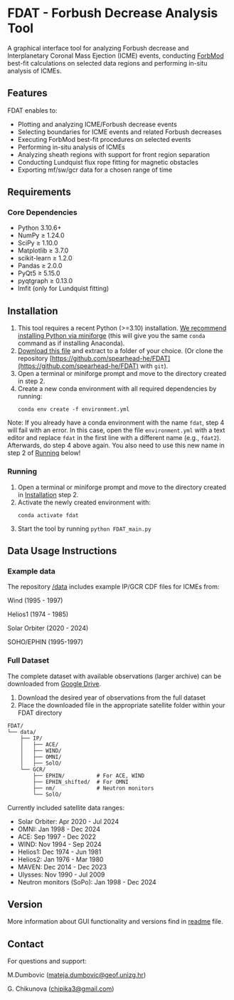 # FDAT - Forbush Decrease Analysis Tool

A graphical interface tool for analyzing Forbush decrease and Interplanetary Coronal Mass Ejection (ICME) events, conducting [ForbMod](https://dx.doi.org/10.3847/1538-4357/aac2de) best-fit calculations on selected data regions and performing in-situ analysis of ICMEs.

## Features

FDAT enables to:

- Plotting and analyzing ICME/Forbush decrease events
- Selecting boundaries for ICME events and related Forbush decreases
- Executing ForbMod best-fit procedures on selected events
- Performing in-situ analysis of ICMEs
- Analyzing sheath regions with support for front region separation
- Conducting Lundquist flux rope fitting for magnetic obstacles
- Exporting mf/sw/gcr data for a chosen range of time

## Requirements

### Core Dependencies
- Python 3.10.6+
- NumPy ≥ 1.24.0
- SciPy ≥ 1.10.0
- Matplotlib ≥ 3.7.0
- scikit-learn ≥ 1.2.0
- Pandas ≥ 2.0.0
- PyQt5 ≥ 5.15.0
- pyqtgraph ≥ 0.13.0
- lmfit (only for Lundquist fitting)

## Installation

1. This tool requires a recent Python (>=3.10) installation. [We recommend installing Python via miniforge](https://conda-forge.org/download/) (this will give you the same `conda` command as if installing Anaconda).
2. [Download this file](https://github.com/spearhead-he/FDAT/archive/refs/heads/main.zip) and extract to a folder of your choice. (Or clone the repository [https://github.com/spearhead-he/FDAT](https://github.com/spearhead-he/FDAT) with `git`).
3. Open a terminal or miniforge prompt and move to the directory created in step 2.
4. Create a new conda environment with all required dependencies by running:
   ```
   conda env create -f environment.yml
   ```

Note: If you already have a conda environment with the name `fdat`, step 4 will fail with an error. In this case, open the file `environment.yml` with a text editor and replace `fdat` in the first line with a different name (e.g., `fdat2`). Afterwards, do step 4 above again. You also need to use this new name in step 2 of [Running](https://github.com/jgieseler/FDAT#running) below! 

### Running

1. Open a terminal or miniforge prompt and move to the directory created in [Installation](https://github.com/jgieseler/FDAT#installation) step 2.
2. Activate the newly created environment with:
   ```
   conda activate fdat
   ```
3. Start the tool by running `python FDAT_main.py`


## Data Usage Instructions
### Example data
The repository [/data](https://github.com/spearhead-he/FDAT/tree/main/data) includes example IP/GCR CDF files for ICMEs from:

Wind (1995 - 1997)

Helios1 (1974 - 1985)

Solar Orbiter (2020 - 2024)

SOHO/EPHIN (1995-1997)

### Full Dataset
The complete dataset with available observations (larger archive) can be downloaded from [Google Drive](https://drive.google.com/drive/folders/1qkgmmhZjM6j2k7IeIFOxNSm9oydV_Yse?usp=drive_link).

1. Download the desired year of observations from the full dataset
2. Place the downloaded file in the appropriate satellite folder within your FDAT directory

```
FDAT/
└── data/
    ├── IP/
    │   ├── ACE/
    │   ├── WIND/
    │   ├── OMNI/
    │   ├── SolO/
    └── GCR/
        ├── EPHIN/          # For ACE, WIND
        ├── EPHIN_shifted/  # For OMNI
        ├── nm/             # Neutron monitors
        └── SolO/

```        

Currently included satellite data ranges:
- Solar Orbiter: Apr 2020 - Jul 2024
- OMNI: Jan 1998 - Dec 2024
- ACE: Sep 1997 - Dec 2022
- WIND: Nov 1994 - Sep 2024
- Helios1: Dec 1974 - Jun 1981
- Helios2: Jan 1976 - Mar 1980
- MAVEN: Dec 2014 - Dec 2023
- Ulysses: Nov 1990 - Jul 2009
- Neutron monitors (SoPo): Jan 1998 - Dec 2024
        
## Version

More information about GUI functionality and versions find in [readme](https://github.com/spearhead-he/FDAT/tree/main/FDAT_readme.txt) file.

## Contact

For questions and support:  

M.Dumbovic (mateja.dumbovic@geof.unizg.hr)

G. Chikunova (chipika3@gmail.com)
